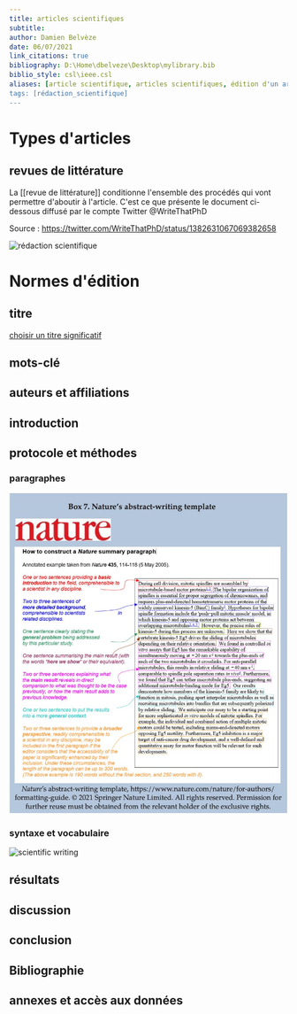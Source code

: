 ```yaml
---
title: articles scientifiques
subtitle:
author: Damien Belvèze
date: 06/07/2021
link_citations: true
bibliography: D:\Home\dbelveze\Desktop\mylibrary.bib
biblio_style: csl\ieee.csl
aliases: [article scientifique, articles scientifiques, édition d'un article, éditer un article scientifique, éditer un article]
tags: [rédaction_scientifique]
---
```



# Types d'articles

## revues de littérature

La [[revue de littérature]] conditionne l'ensemble des procédés qui vont permettre d'aboutir à l'article. C'est ce que présente le document ci-dessous diffusé par le compte Twitter @WriteThatPhD


Source : https://twitter.com/WriteThatPhD/status/1382631067069382658

![rédaction scientifique](scientific_writing.jpg)


# Normes d'édition

## titre

[choisir un titre significatif](https://blogs.lse.ac.uk/impactofsocialsciences/2014/02/05/academics-choose-useless-titles/)

## mots-clé

## auteurs et affiliations

## introduction

## protocole et méthodes

### paragraphes

![normes de la revue Nature](images/nature_writing.jpg)


### syntaxe et vocabulaire

![scientific writing](scientific_syntax.jpg)

## résultats

## discussion

## conclusion

## Bibliographie

## annexes et accès aux données
